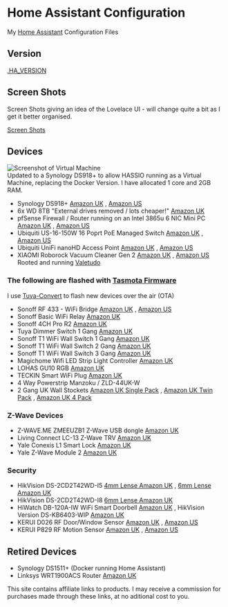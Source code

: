 # Home Assistant Configuration

My [Home Assistant](https://home-assistant.io/) Configuration Files

## Version

[.HA_VERSION](https://github.com/wills106/homeassistant-config/blob/master/.HA_VERSION)

## Screen Shots

Screen Shots giving an idea of the Lovelace UI - will change quite a bit as I get it better organised.

[Screen Shots](https://github.com/wills106/homeassistant-config/blob/master/screenshots/README.md)

## Devices

![Screenshot of Virtual Machine](https://github.com/wills106/homeassistant-config/blob/master/screenshots/virtual-machine.jpg)
<br/>
Updated to a Synology DS918+ to allow HASSIO running as a Virtual Machine, replacing the Docker Version.
I have allocated 1 core and 2GB RAM.

- Synology DS918+ [Amazon UK](https://amzn.to/2YXtlOF) , [Amazon US](https://amzn.to/2TgiQHS)
- 6x WD 8TB "External drives removed / lots cheaper!" [Amazon UK](https://amzn.to/30N5GCa)
- pfSense  Firewall / Router running on an Intel 3865u 6 NIC Mini PC [Amazon UK](https://amzn.to/2JIOI2l) , [Amazon US](https://amzn.to/2tIElSg)
- Ubiquiti US-16-150W 16 Poprt PoE Managed Switch [Amazon UK](https://amzn.to/2EF0bw8) , [Amazon US](https://amzn.to/2tUBGoR)
- Ubiquiti UniFi nanoHD Access Point [Amazon UK](https://amzn.to/2JG6Rhn) , [Amazon US](https://amzn.to/2tJfLAG)
- XIAOMI Roborock Vacuum Cleaner Gen 2 [Amazon UK](https://amzn.to/2ECWzdP) , [Amazon US](https://amzn.to/2UgZ7nM) Rooted and running [Valetudo](https://github.com/Hypfer/Valetudo)

### The following are flashed with [Tasmota Firmware](https://github.com/arendst/Sonoff-Tasmota)
I use [Tuya-Convert](https://github.com/ct-Open-Source/tuya-convert) to flash new devices over the air (OTA)
- Sonoff RF 433 - WiFi Bridge [Amazon UK](https://amzn.to/2WnEudV) , [Amazon US](https://amzn.to/2Ett4dq)
- Sonoff Basic WiFi Relay [Amazon UK](https://amzn.to/2YRYDpP)
- Sonoff 4CH Pro R2 [Amazon UK](https://amzn.to/2W9QmRb)
- Tuya Dimmer Switch 1 Gang [Amazon UK](https://amzn.to/2HGScAh)
- Sonoff T1 WiFi Wall Switch 1 Gang [Amazon UK](https://amzn.to/2Wa0nOl)
- Sonoff T1 WiFi Wall Switch 2 Gang [Amazon UK](https://amzn.to/30QLoYD)
- Sonoff T1 WiFi Wall Switch 3 Gang [Amazon UK](https://amzn.to/30OHqj9)
- Magichome Wifi LED Strip Light Controller [Amazon UK](https://amzn.to/30MJpo1)
- LOHAS GU10 RGB [Amazon UK](https://amzn.to/2WaBGl2)
- TECKIN Smart WiFi Plug [Amazon UK](https://amzn.to/2WufoKq)
- 4 Way Powerstrip Manzoku / ZLD-44UK-W
- 2 Gang UK Wall Stockets [Amazon UK Single Pack](https://amzn.to/30Nc0cY) , [Amazon UK Twin Pack](https://amzn.to/2W7aEuO) , [Amazon UK 4 Pack](https://amzn.to/2W9GDKQ)

### Z-Wave Devices
- Z-WAVE.ME ZMEEUZB1 Z-Wave USB dongle [Amazon UK](https://amzn.to/2M7YtZt)
- Living Connect LC-13 Z-Wave TRV [Amazon UK](https://amzn.to/2M0N90Y)
- Yale Conexis L1 Smart Lock [Amazon UK](https://amzn.to/31pUcnL)
- Yale Z-Wave Module 2 [Amazon UK](https://amzn.to/2T59gUR)

### Security

- HikVision DS-2CD2T42WD-I5 [4mm Lense Amazon UK](https://amzn.to/2VQgN9L) , [6mm Lense Amazon UK](https://amzn.to/30NbFH8)
- HikVision DS-2CD2T42WD-I8 [6mm Lense Amazon UK](https://amzn.to/2VWeZMm)
- HiWatch DB-120A-IW WiFi Smart Doorbell [Amazon UK](https://amzn.to/2HXOtxe) , HikVision Version DS-KB6403-WIP [Amazon UK](https://amzn.to/2YOnif9)
- KERUI D026 RF Door/Window Sensor [Amazon UK](https://amzn.to/2WnGEdz) , [Amazon US](https://amzn.to/2tIQ7MB)
- KERUI P829 RF Motion Sensor [Amazon UK](https://amzn.to/2VSO7wX) , [Amazon US](https://amzn.to/2tLnQEZ)

## Retired Devices
- Synology DS1511+ (Docker running Home Assistant)
- Linksys WRT1900ACS Router [Amazon UK](https://amzn.to/2VTE0rz)

This site contains affiliate links to products. I may receive a commission for purchases made through these links, at no aditional cost to you.
